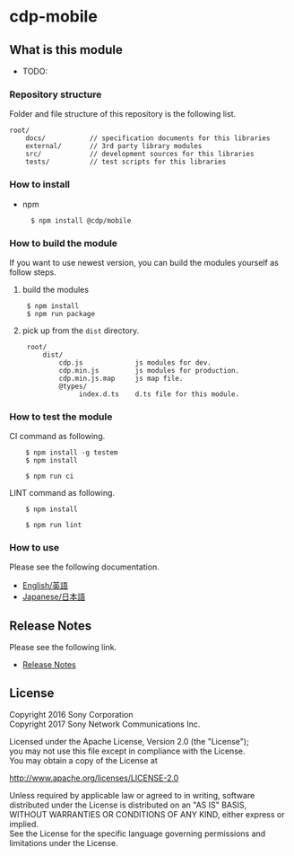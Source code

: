 ﻿# cdp-mobile

## What is this module

* TODO:


### Repository structure
Folder and file structure of this repository is the following list.

    root/
        docs/           // specification documents for this libraries
        external/       // 3rd party library modules
        src/            // development sources for this libraries
        tests/          // test scripts for this libraries


### How to install

* npm

        $ npm install @cdp/mobile


### How to build the module

If you want to use newest version, you can build the modules yourself as follow steps.

1. build the modules

        $ npm install
        $ npm run package

2. pick up from the `dist` directory.

        root/
            dist/
                cdp.js             js modules for dev.
                cdp.min.js         js modules for production.
                cdp.min.js.map     js map file.
                @types/
                     index.d.ts    d.ts file for this module.

### How to test the module

CI command as following.

        $ npm install -g testem
        $ npm install
        
        $ npm run ci

LINT command as following.
        
        $ npm install
        
        $ npm run lint


### How to use
Please see the following documentation.

- [English/英語](docs/en)
- [Japanese/日本語](docs/jp)

## Release Notes
Please see the following link.

- [Release Notes](RELEASENOTE.md)


## License

Copyright 2016 Sony Corporation  
Copyright 2017 Sony Network Communications Inc.  

Licensed under the Apache License, Version 2.0 (the "License");  
you may not use this file except in compliance with the License.  
You may obtain a copy of the License at

   http://www.apache.org/licenses/LICENSE-2.0

Unless required by applicable law or agreed to in writing, software  
distributed under the License is distributed on an "AS IS" BASIS,  
WITHOUT WARRANTIES OR CONDITIONS OF ANY KIND, either express or implied.  
See the License for the specific language governing permissions and  
limitations under the License.
